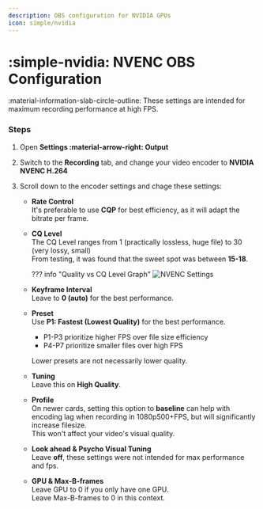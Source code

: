 ```yaml
---
description: OBS configuration for NVIDIA GPUs
icon: simple/nvidia
---
```


# :simple-nvidia: NVENC OBS Configuration

:material-information-slab-circle-outline: These settings are intended for maximum recording performance at high FPS.

### Steps

1. Open **Settings :material-arrow-right: Output**
2. Switch to the **Recording** tab, and change your video encoder to **NVIDIA NVENC H.264**
3. Scroll down to the encoder settings and chage these settings:  
  
    - **Rate Control**  
    	It's preferable to use **CQP** for best efficiency, as it will adapt the bitrate per frame.  

    - **CQ Level**  
    	The CQ Level ranges from 1 (practically lossless, huge file) to 30 (very lossy, small)  
    	From testing, it was found that the sweet spot was between **15-18**.  
    
    	??? info "Quality vs CQ Level Graph"
    		![NVENC Settings](/CTT/assets/images/video-and-renders/obs/nvenc/quality_vs_cqp.png)

    - **Keyframe Interval**  
    	Leave to **0 (auto)** for the best performance.  

    - **Preset**  
    	Use **P1: Fastest (Lowest Quality)** for the best performance.

		- P1-P3 prioritize higher FPS over file size efficiency  
		- P4-P7 prioritize smaller files over high FPS 

		Lower presets are not necessarily lower quality.  

	- **Tuning**  
		Leave this on **High Quality**.

    - **Profile**  
    	On newer cards, setting this option to **baseline** can help with encoding lag when recording in 1080p500+FPS, but will significantly increase filesize.  
    	This won't affect your video's visual quality.  

    - **Look ahead & Psycho Visual Tuning**  
    	Leave **off**, these settings were not intended for max performance and fps.

    - **GPU & Max-B-frames**  
    	Leave GPU to 0 if you only have one GPU.  
		Leave Max-B-frames to 0 in this context.